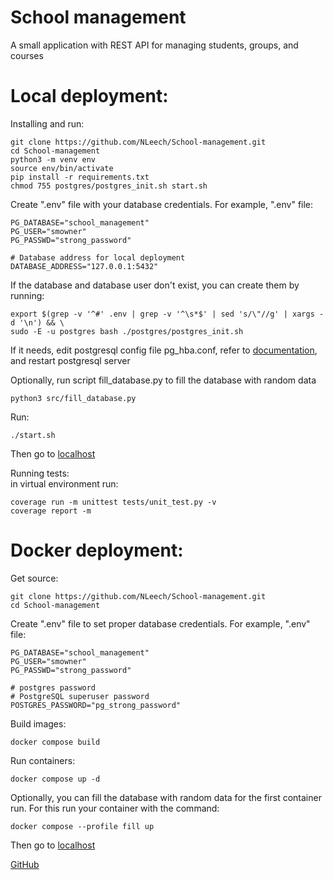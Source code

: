 # School management

A small application with REST API for managing students, groups, and courses

# Local deployment:
Installing and run:

    git clone https://github.com/NLeech/School-management.git
    cd School-management
    python3 -m venv env
    source env/bin/activate
    pip install -r requirements.txt
    chmod 755 postgres/postgres_init.sh start.sh

Create ".env" file with your database credentials.
For example, ".env" file:

    PG_DATABASE="school_management"
    PG_USER="smowner"
    PG_PASSWD="strong_password"
    
    # Database address for local deployment
    DATABASE_ADDRESS="127.0.0.1:5432"
    
If the database and database user don't exist, you can create them by running:
    
    export $(grep -v '^#' .env | grep -v '^\s*$' | sed 's/\"//g' | xargs -d '\n') && \
    sudo -E -u postgres bash ./postgres/postgres_init.sh

If it needs, edit postgresql config file pg_hba.conf, refer to [documentation](https://www.postgresql.org/docs/11/auth-pg-hba-conf.html), and restart postgresql server   

Optionally, run script fill_database.py to fill the database with random data

    python3 src/fill_database.py

Run:

    ./start.sh

Then go to [localhost](localhost)

Running tests:  
in virtual environment run:

    coverage run -m unittest tests/unit_test.py -v
    coverage report -m

# Docker deployment:

Get source:

    git clone https://github.com/NLeech/School-management.git
    cd School-management

Create ".env" file to set proper database credentials.
For example, ".env" file:

    PG_DATABASE="school_management"
    PG_USER="smowner"
    PG_PASSWD="strong_password"
    
    # postgres password
    # PostgreSQL superuser password
    POSTGRES_PASSWORD="pg_strong_password"

Build images:
    
    docker compose build

Run containers:

    docker compose up -d

Optionally, you can fill the database with random data for the first container run. 
For this run your container with the command:

    docker compose --profile fill up
 
Then go to [localhost](localhost)

[GitHub](https://github.com/NLeech/School-management)
